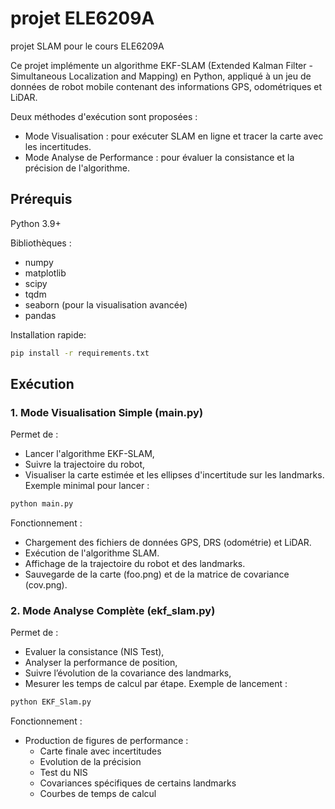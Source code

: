 # projet ELE6209A
projet SLAM pour le cours ELE6209A

Ce projet implémente un algorithme EKF-SLAM (Extended Kalman Filter - Simultaneous Localization and Mapping) en Python, appliqué à un jeu de données de robot mobile contenant des informations GPS, odométriques et LiDAR.

Deux méthodes d'exécution sont proposées :

* Mode Visualisation : pour exécuter SLAM en ligne et tracer la carte avec les incertitudes.
* Mode Analyse de Performance : pour évaluer la consistance et la précision de l'algorithme.

## Prérequis

Python 3.9+

Bibliothèques :
* numpy
* matplotlib
* scipy
* tqdm
* seaborn (pour la visualisation avancée)
* pandas

Installation rapide:

```bash
pip install -r requirements.txt
```

## Exécution

### 1. Mode Visualisation Simple (main.py)

Permet de :

* Lancer l'algorithme EKF-SLAM,
* Suivre la trajectoire du robot,
* Visualiser la carte estimée et les ellipses d'incertitude sur les landmarks.
Exemple minimal pour lancer :
```bash
python main.py
```
Fonctionnement :

* Chargement des fichiers de données GPS, DRS (odométrie) et LiDAR.
* Exécution de l'algorithme SLAM.
* Affichage de la trajectoire du robot et des landmarks.
* Sauvegarde de la carte (foo.png) et de la matrice de covariance (cov.png).


### 2. Mode Analyse Complète (ekf_slam.py)
Permet de :

* Evaluer la consistance (NIS Test),
* Analyser la performance de position,
* Suivre l’évolution de la covariance des landmarks,
* Mesurer les temps de calcul par étape.
Exemple de lancement :

```bash
python EKF_Slam.py
```

Fonctionnement :

* Production de figures de performance :
  * Carte finale avec incertitudes
  * Evolution de la précision
  * Test du NIS
  * Covariances spécifiques de certains landmarks
  * Courbes de temps de calcul